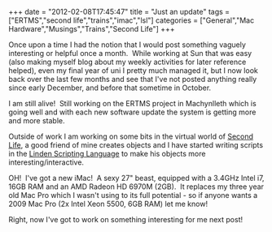+++
date = "2012-02-08T17:45:47"
title = "Just an update"
tags = ["ERTMS","second life","trains","imac","lsl"]
categories = ["General","Mac Hardware","Musings","Trains","Second Life"]
+++

Once upon a time I had the notion that I would post something vaguely interesting or helpful once a month.  While working at Sun that was easy (also making myself blog about my weekly activities for later reference helped), even my final year of uni I pretty much managed it, but I now look back over the last few months and see that I've not posted anything really since early December, and before that sometime in October.   
 
I am still alive!  Still working on the ERTMS project in Machynlleth which is going well and with each new software update the system is getting more and more stable. 
 
Outside of work I am working on some bits in the virtual world of [Second Life][1], a good friend of mine creates objects and I have started writing scripts in the [Linden Scripting Language][2] to make his objects more interesting/interactive. 
 
OH!  I've got a new iMac!  A sexy 27" beast, equipped with a 3.4GHz Intel i7, 16GB RAM and an AMD Radeon HD 6970M (2GB).  It replaces my three year old Mac Pro which I wasn't using to its full potential - so if anyone wants a 2009 Mac Pro (2x Intel Xeon 5500, 6GB RAM) let me know! 
 
Right, now I've got to work on something interesting for me next post!

  [1]: http://secondlife.com/
  [2]: http://en.wikipedia.org/wiki/Linden_Scripting_Language
